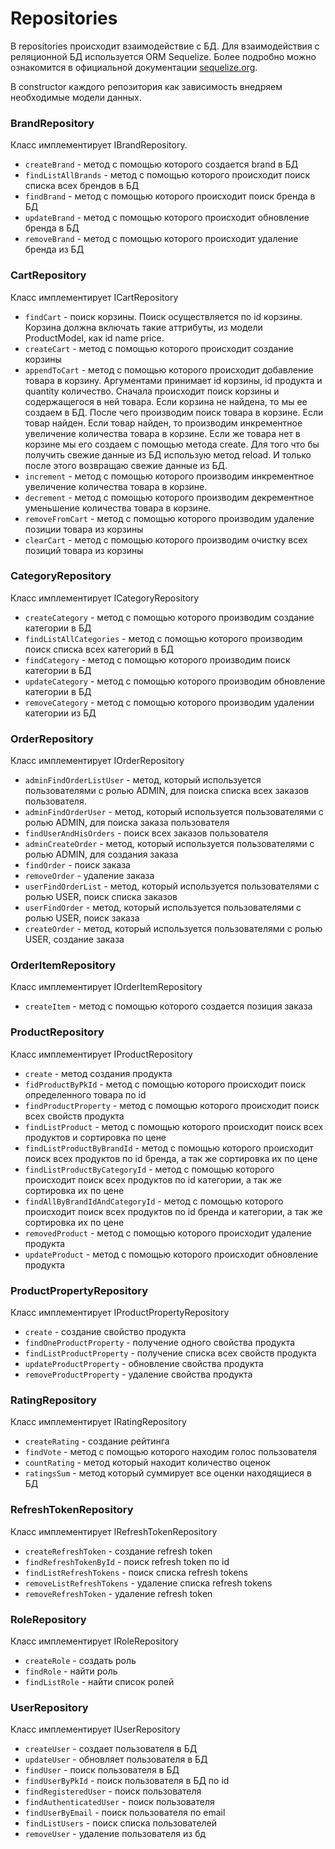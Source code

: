 # Repositories

В repositories происходит взаимодействие с БД. Для взаимодействия с реляционной БД используется ORM Sequelize. Более
подробно можно ознакомится в официальной документации [sequelize.org](https://sequelize.org/).

В constructor каждого репозитория как зависимость внедряем необходимые модели данных.

### BrandRepository

Класс имплементирует IBrandRepository.

- `createBrand` - метод с помощью которого создается brand в БД
- `findListAllBrands` - метод с помощью которого происходит поиск списка всех брендов в БД
- `findBrand` - метод с помощью которого происходит поиск бренда в БД
- `updateBrand` - метод с помощью которого происходит обновление бренда в БД
- `removeBrand` - метод с помощью которого происходит удаление бренда из БД

### CartRepository

Класс имплементирует ICartRepository

- `findCart` - поиск корзины. Поиск осуществляется по id корзины. Корзина должна включать такие аттрибуты, из модели
  ProductModel, как id name price.
- `createCart` - метод с помощью которого происходит создание корзины
- `appendToCart` - метод с помощью которого происходит добавление товара в корзину. Аргументами принимает id корзины, id
  продукта и quantity количество. Сначала происходит поиск корзины и содержащегося в ней товара. Если корзина не
  найдена, то мы ее создаем в БД. После чего производим поиск товара в корзине. Если товар найден. Если товар найден, то
  производим инкрементное увеличение количества товара в корзине. Если же товара нет в корзине мы его создаем с помощью
  метода create. Для того что бы получить свежие данные из БД использую метод reload. И только после этого возвращаю
  свежие данные из БД.
- `increment` - метод с помощью которого производим инкрементное увеличение количества товара в корзине.
- `decrement` - метод с помощью которого производим декрементное уменьшение количества товара в корзине.
- `removeFromCart` - метод с помощью которого производим удаление позиции товара из корзины
- `clearCart` - метод с помощью которого производим очистку всех позиций товара из корзины

### CategoryRepository

Класс имплементирует ICategoryRepository

- `createCategory` - метод с помощью которого производим создание категории в БД
- `findListAllCategories` - метод с помощью которого производим поиск списка всех категорий в БД
- `findCategory` - метод с помощью которого производим поиск категории в БД
- `updateCategory` - метод с помощью которого производим обновление категории в БД
- `removeCategory` - метод с помощью которого производим удалении категории из БД

### OrderRepository

Класс имплементирует IOrderRepository

- `adminFindOrderListUser` - метод, который используется пользователями с ролью ADMIN, для поиска списка всех заказов
  пользователя.
- `adminFindOrderUser` - метод, который используется пользователями с ролью ADMIN, для поиска заказа пользователя
- `findUserAndHisOrders` - поиск всех заказов пользователя
- `adminCreateOrder` - метод, который используется пользователями с ролью ADMIN, для создания заказа
- `findOrder` - поиск заказа
- `removeOrder` - удаление заказа
- `userFindOrderList` - метод, который используется пользователями с ролью USER, поиск списка заказов
- `userFindOrder` - метод, который используется пользователями с ролью USER, поиск заказа
- `createOrder` - метод, который используется пользователями с ролью USER, создание заказа

### OrderItemRepository

Класс имплементирует IOrderItemRepository

- `createItem` - метод с помощью которого создается позиция заказа

### ProductRepository

Класс имплементирует IProductRepository

- `create` - метод создания продукта
- `fidProductByPkId` - метод с помощью которого происходит поиск определенного товара по id
- `findProductProperty` - метод с помощью которого происходит поиск всех свойств продукта
- `findListProduct` - метод с помощью которого происходит поиск всех продуктов и сортировка по цене
- `findListProductByBrandId` - метод с помощью которого происходит поиск всех продуктов по id бренда, а так же
  сортировка их по цене
- `findListProductByCategoryId` - метод с помощью которого происходит поиск всех продуктов по id категории, а так же
  сортировка их по цене
- `findAllByBrandIdAndCategoryId` - метод с помощью которого происходит поиск всех продуктов по id бренда и категории, а
  так же сортировка их по цене
- `removedProduct` - метод с помощью которого происходит удаление продукта
- `updateProduct` - метод с помощью которого происходит обновление продукта

### ProductPropertyRepository

Класс имплементирует IProductPropertyRepository

- `create` - создание свойство продукта
- `findOneProductProperty` - получение одного свойства продукта
- `findListProductProperty` - получение списка всех свойств продукта
- `updateProductProperty` - обновление свойства продукта
- `removeProductProperty` - удаление свойства продукта

### RatingRepository

Класс имплементирует IRatingRepository

- `createRating` - создание рейтинга
- `findVote` - метод с помощью которого находим голос пользователя
- `countRating` - метод который находит количество оценок
- `ratingsSum` - метод который суммирует все оценки находящиеся в БД

### RefreshTokenRepository

Класс имплементирует IRefreshTokenRepository

- `createRefreshToken` - создание refresh token 
- `findRefreshTokenById` - поиск refresh token по id
- `findListRefreshTokens` - поиск списка refresh tokens
- `removeListRefreshTokens` - удаление списка refresh tokens
- `removeRefreshToken` - удаление refresh token


### RoleRepository

Класс имплементирует IRoleRepository

- `createRole` - создать роль
- `findRole` - найти роль
- `findListRole` - найти список ролей

### UserRepository

Класс имплементирует IUserRepository

- `createUser` - создает пользователя в БД
- `updateUser` - обновляет пользователя в БД
- `findUser` - поиск пользователя в БД
- `findUserByPkId` - поиск пользователя в БД по id
- `findRegisteredUser` - поиск пользователя
- `findAuthenticatedUser` - поиск пользователя
- `findUserByEmail` - поиск пользователя по email
- `findListUsers` - поиск списка пользователей 
- `removeUser` - удаление пользователя из бд